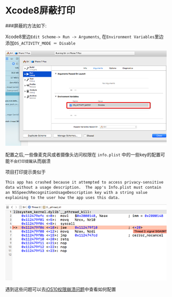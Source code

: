 # Xcode8屏蔽打印

###屏蔽的方法如下:

Xcode8里边`Edit Scheme-> Run -> Arguments`, 在`Environment Variables`里边添加`OS_ACTIVITY_MODE ＝ Disable`


![](imgs/dayin.png)



配置之后,一些像麦克风或者摄像头访问权限在 `info.plist` 中的一些key的配置可能`不会打印提醒`从而崩溃

项目打印提示类似于

```
This app has crashed because it attempted to access privacy-sensitive data without a usage description.  The app's Info.plist must contain an NSSpeechRecognitionUsageDescription key with a string value explaining to the user how the app uses this data.

```

![](imgs/bengkui.png)

遇到这些问题可以去[iOS10权限崩溃问题](../03iOS10权限崩溃问题/README.md)中查看如何配置
